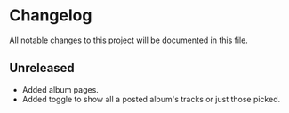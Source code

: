 # Changelog

All notable changes to this project will be documented in this file.

## Unreleased

* Added album pages.
* Added toggle to show all a posted album's tracks or just those picked.
